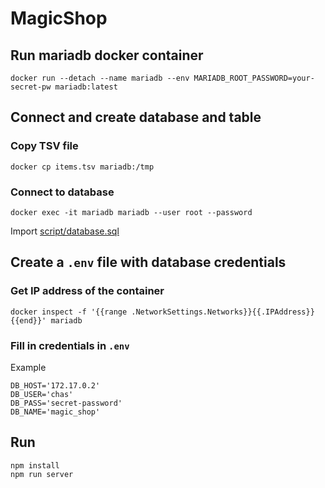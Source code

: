 # MagicShop

## Run mariadb docker container
```
docker run --detach --name mariadb --env MARIADB_ROOT_PASSWORD=your-secret-pw mariadb:latest
```

## Connect and create database and table

### Copy TSV file
```
docker cp items.tsv mariadb:/tmp
```

### Connect to database
```
docker exec -it mariadb mariadb --user root --password
```

Import [script/database.sql](script/database.sql)

## Create a `.env` file with database credentials

### Get IP address of the container

```
docker inspect -f '{{range .NetworkSettings.Networks}}{{.IPAddress}}{{end}}' mariadb
```

### Fill in credentials in `.env`

Example
```
DB_HOST='172.17.0.2'
DB_USER='chas'
DB_PASS='secret-password'
DB_NAME='magic_shop'
```

## Run

```
npm install
npm run server
```